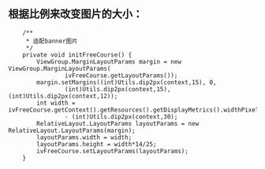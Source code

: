 ## 根据比例来改变图片的大小：  ##
		/**
         * 适配banner图片
         */
        private void initFreeCourse() {
            ViewGroup.MarginLayoutParams margin = new ViewGroup.MarginLayoutParams(
                    ivFreeCourse.getLayoutParams());
            margin.setMargins((int)Utils.dip2px(context,15), 0,
                    (int)Utils.dip2px(context,15), (int)Utils.dip2px(context,12));
            int width = ivFreeCourse.getContext().getResources().getDisplayMetrics().widthPixels
                    - (int)Utils.dip2px(context,30);
            RelativeLayout.LayoutParams layoutParams = new RelativeLayout.LayoutParams(margin);
            layoutParams.width = width;
            layoutParams.height = width*14/25;
            ivFreeCourse.setLayoutParams(layoutParams);
        }
